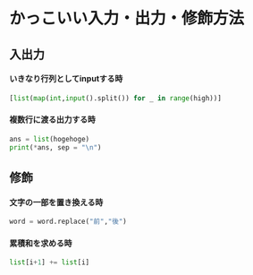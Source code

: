 # かっこいい入力・出力・修飾方法

## 入出力
#### いきなり行列としてinputする時
```.py
[list(map(int,input().split()) for _ in range(high))]
```

#### 複数行に渡る出力する時
```.py
ans = list(hogehoge)
print(*ans, sep = "\n")
```

## 修飾
#### 文字の一部を置き換える時
```.py
word = word.replace("前","後")
```
#### 累積和を求める時
```.py
list[i+1] += list[i]
```

